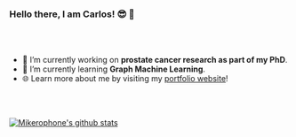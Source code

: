 ### Hello there, I am Carlos! :sunglasses: :palm_tree:

<br/>
<br/>

- 🔭 I’m currently working on **prostate cancer research as part of my PhD**.
- 🌱 I’m currently learning **Graph Machine Learning**.
-  :globe_with_meridians: Learn more about me by visiting my [portfolio website](https://www.carlosuziel-pm.dev/)!

<br/>
<br/>

[![Mikerophone's github stats](https://github-readme-stats.vercel.app/api?username=CarlosUziel&count_private=true&show_icons=true&title_color=fff&icon_color=79ff97&text_color=9f9f9f&bg_color=151515)](https://github.com/anuraghazra/github-readme-stats)
